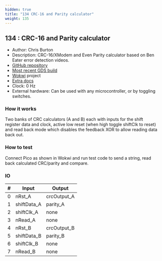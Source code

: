 ```yaml
---
hidden: true
title: "134 CRC-16 and Parity calculator"
weight: 135
---
```


## 134 : CRC-16 and Parity calculator

* Author: Chris Burton
* Description: CRC-16/XModem and Even Parity calculator based on Ben Eater error detection videos.
* [GitHub repository](https://github.com/8086net/tt02-CRC16)
* [Most recent GDS build](https://github.com/8086net/tt02-CRC16/actions/runs/3603289629)
* [Wokwi](https://wokwi.com/projects/349833797657690706) project
* [Extra docs]()
* Clock: 0 Hz
* External hardware: Can be used with any microcontroller, or by toggling switches.



### How it works

Two banks of CRC calculators (A and B) each with inputs for the shift register data and clock, active low reset (when high toggle shiftClk to reset) and read back mode which disables the feedback XOR to allow reading data back out.

### How to test

Connect Pico as shown in Wokwi and run test code to send a string, read back calculated CRC/parity and compare.

### IO

| # | Input        | Output       |
|---|--------------|--------------|
| 0 | nRst_A  | crcOutput_A |
| 1 | shiftData_A  | parity_A |
| 2 | shiftClk_A  | none |
| 3 | nRead_A  | none |
| 4 | nRst_B  | crcOutput_B |
| 5 | shiftData_B  | parity_B |
| 6 | shiftClk_B  | none |
| 7 | nRead_B  | none |
